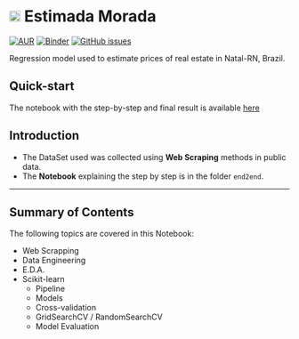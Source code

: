 
# <img src="docs/media/logo.png" width="20" href=https://github.com/Fernandohf/Estimada-Morada> Estimada Morada

[![AUR](https://img.shields.io/github/license/Fernandohf/Estimada-Morada.svg)](https://github.com/Fernandohf/Estimada-Morada)
[![Binder](https://mybinder.org/badge_logo.svg)](https://mybinder.org/v2/gh/Fernandohf/Estimada-Morada/master)
[![GitHub issues](https://img.shields.io/github/issues/Fernandohf/Estimada-Morada)](https://github.com/Fernandohf/Estimada-Morada/issues)

Regression model used to estimate prices of real estate in Natal-RN, Brazil.

## Quick-start

The notebook with the step-by-step and final result is available [here](https://nbviewer.jupyter.org/github/Fernandohf/Estimada-Morada/blob/master/end2end/End%20to%20End%20-%20Linear%20Regression%20Problem.ipynb)

## Introduction

- The DataSet used was collected using **Web Scraping** methods in public data.
- The **Notebook** explaining the step by step is in the folder `end2end`.

----

## Summary of Contents

The following topics are covered in this Notebook:

- Web Scrapping
- Data Engineering
- E.D.A.
- Scikit-learn
  - Pipeline
  - Models
  - Cross-validation
  - GridSearchCV / RandomSearchCV
  - Model Evaluation
